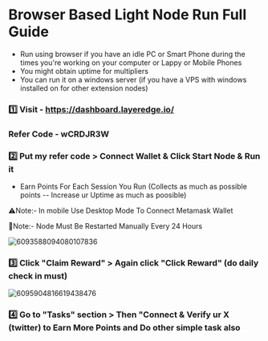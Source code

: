 # Browser Based Light Node Run Full Guide

* Run using browser if you have an idle PC or Smart Phone during the times you're working on your computer or Lappy or Mobile Phones
* You might obtain uptime for multipliers
* You can run it on a windows server (if you have a VPS with windows installed on for other extension nodes)

### 1️⃣ Visit - https://dashboard.layeredge.io/

### Refer Code - wCRDJR3W

### 2️⃣ Put my refer code > Connect Wallet & Click Start Node & Run it

- Earn Points For Each Session You Run (Collects as much as possible points -- Increase ur Uptime as much as poosible)

⚠️Note:- In mobile Use Desktop Mode To Connect Metamask Wallet

📒Note:- Node Must Be Restarted Manually Every 24 Hours

![6093588094080107836](https://github.com/user-attachments/assets/358cb1d0-4829-4164-8f92-03b0d8ee6b4c)

### 3️⃣ Click "Claim Reward" > Again click "Click Reward" (do daily check in must)

![6095904816619438476](https://github.com/user-attachments/assets/f859633f-a9ea-4b31-9358-d4d427c70078)

### 4️⃣ Go to "Tasks" section > Then "Connect & Verify ur X (twitter) to Earn More Points and Do other simple task also
